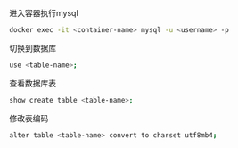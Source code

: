 进入容器执行mysql

```sh
docker exec -it <container-name> mysql -u <username> -p
```

切换到数据库

```sh
use <table-name>;
```

查看数据库表

```sh
show create table <table-name>;
```

修改表编码

```sh
alter table <table-name> convert to charset utf8mb4;
```